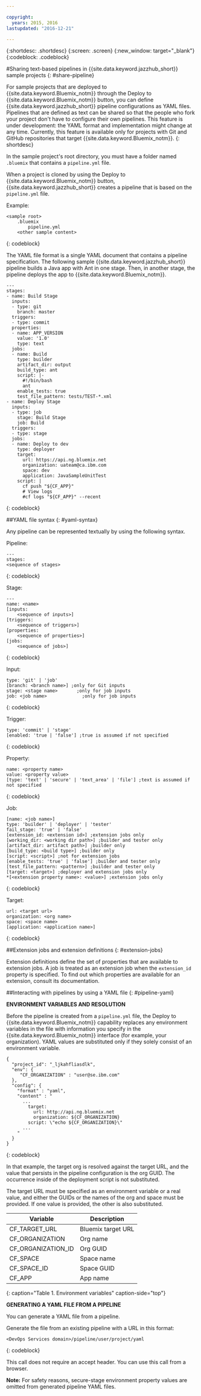 ```yaml
---

copyright:
  years: 2015, 2016
lastupdated: "2016-12-21"

---
```


{:shortdesc: .shortdesc}
{:screen: .screen}
{:new_window: target="_blank"}
{:codeblock: .codeblock}

#Sharing text-based pipelines in {{site.data.keyword.jazzhub_short}} sample projects {: #share-pipeline}

For sample projects that are deployed to {{site.data.keyword.Bluemix_notm}} through the Deploy to {{site.data.keyword.Bluemix_notm}} button, you can define {{site.data.keyword.jazzhub_short}} pipeline configurations as YAML files. Pipelines that are defined as text can be shared so that the people who fork your project don't have to configure their own pipelines. This feature is under development: the YAML format and implementation might change at any time. Currently, this feature is available only for projects with Git and GitHub repositories that target {{site.data.keyword.Bluemix_notm}}. 
{: shortdesc} 

In the sample project's root directory, you must have a folder named `.bluemix` that contains a `pipeline.yml` file.

When a project is cloned by using the Deploy to {{site.data.keyword.Bluemix_notm}} button, {{site.data.keyword.jazzhub_short}} creates a pipeline that is based on the `pipeline.yml` file. 

Example: 
``` 
<sample root>
	.bluemix
		pipeline.yml
	<other sample content>
```
{: codeblock} 

The YAML file format is a single YAML document that contains a pipeline specification. The following sample {{site.data.keyword.jazzhub_short}} pipeline builds a Java app with Ant in one stage. Then, in another stage, the pipeline deploys the app to {{site.data.keyword.Bluemix_notm}}. 

``` 
---
stages:
- name: Build Stage
  inputs:
  - type: git
    branch: master
  triggers:
  - type: commit
  properties:
  - name: APP_VERSION
    value: '1.0'
    type: text
  jobs:
  - name: Build
    type: builder
    artifact_dir: output
    build_type: ant
    script: |-
      #!/bin/bash
      ant
    enable_tests: true
    test_file_pattern: tests/TEST-*.xml
- name: Deploy Stage
  inputs:
  - type: job
    stage: Build Stage
    job: Build
  triggers:
  - type: stage
  jobs:
  - name: Deploy to dev
    type: deployer
    target:
      url: https://api.ng.bluemix.net
      organization: uateam@ca.ibm.com
      space: dev
      application: JavaSampleUnitTest
    script: |
      cf push "${CF_APP}"
      # View logs
      #cf logs "${CF_APP}" --recent
```
{: codeblock} 

##YAML file syntax {: #yaml-syntax}

Any pipeline can be represented textually by using the following syntax.

Pipeline:
```
---
stages:
<sequence of stages>
```
{: codeblock} 

Stage: 
```
---
name: <name>
[inputs: 
	<sequence of inputs>] 
[triggers:   
	<sequence of triggers>] 
[properties:   
	<sequence of properties>] 
[jobs:   
	<sequence of jobs>]
```
{: codeblock} 

Input:
```
type: 'git' | 'job'
[branch: <branch name>] ;only for Git inputs
stage: <stage name>		  ;only for job inputs
job: <job name>			   	;only for job inputs
```
{: codeblock} 

Trigger:
```
type: 'commit' | 'stage'
[enabled: 'true | 'false'] ;true is assumed if not specified
```
{: codeblock} 	
	
Property:
```
name: <property name>
value: <property value>
[type: 'text' | 'secure' | 'text_area' | 'file'] ;text is assumed if not specified
```
{: codeblock} 

Job:
```
[name: <job name>]
type: 'builder' | 'deployer' | 'tester'
fail_stage: 'true' | 'false'
[extension_id: <extension id>] ;extension jobs only
[working_dir: <working dir path>] ;builder and tester only
[artifact_dir: artifact path>] ;builder only
[build_type: <build type>] ;builder only
[script: <script>] ;not for extension jobs
[enable_tests: 'true' | 'false'] ;builder and tester only
[test_file_pattern: <pattern>] ;builder and tester only
[target: <target>] ;deployer and extension jobs only
*[<extension property name>: <value>] ;extension jobs only
```
{: codeblock} 

Target:
```
url: <target url>
organization: <org name>
space: <space name>
[application: <application name>]
```
{: codeblock} 

##Extension jobs and extension definitions {: #extension-jobs} 

Extension definitions define the set of properties that are available to extension jobs. A job is treated as an extension job when the `extension_id` property is specified. To find out which properties are available for an extension, consult its documentation. 

##Interacting with pipelines by using a YAML file {: #pipeline-yaml} 

**ENVIRONMENT VARIABLES AND RESOLUTION** 
<!-- Formating for this? -->

Before the pipeline is created from a `pipeline.yml` file, the Deploy to {{site.data.keyword.Bluemix_notm}} capability replaces any environment variables in the file with information you specify in the {{site.data.keyword.Bluemix_notm}} interface (for example, your organization). YAML values are substituted only if they solely consist of an environment variable. 

```
{
  "project_id": "_ljkahfliasdlk",
  "env": {
     "CF_ORGANIZATION" : "user@se.ibm.com"
  },
  "config": {
    "format" : "yaml",
    "content" : "
      ...
        target:
          url: http://api.ng.bluemix.net
          organization: ${CF_ORGANIZATION}
        script: \"echo ${CF_ORGANIZATION}\"                
      ...
    "
  }
}
```
{: codeblock} 

In that example, the target org is resolved against the target URL, and the value that persists in the pipeline configuration is the org GUID. The occurrence inside of the deployment script is not substituted.

The target URL must be specified as an environment variable or a real value, and either the GUIDs or the names of the org and space must be provided. If one value is provided, the other is also substituted.

Variable | Description 
---------------- | ---------------- 
CF_TARGET_URL |	Bluemix target URL
CF_ORGANIZATION	| Org name
CF_ORGANIZATION_ID	| Org GUID
CF_SPACE |	Space name
CF_SPACE_ID |	Space GUID
CF_APP	| App name
{: caption="Table 1. Environment variables" caption-side="top"}

**GENERATING A YAML FILE FROM A PIPELINE** 

You can generate a YAML file from a pipeline. 

Generate the file from an existing pipeline with a URL in this format:

```
<DevOps Services domain>/pipeline/user/project/yaml
```
{: codeblock} 

This call does not require an accept header. You can use this call from a browser. 

**Note:** For safety reasons, secure-stage environment property values are omitted from generated pipeline YAML files. 
